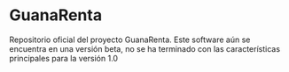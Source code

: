 # GuanaRenta
Repositorio oficial del proyecto GuanaRenta.
Este software aún se encuentra en una versión beta, no se ha terminado con las características principales para la versión 1.0

